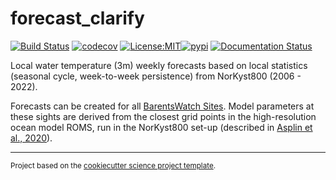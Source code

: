forecast_clarify
==============================

[![Build Status](https://github.com/olewu/forecast_clarify/workflows/Tests/badge.svg)](https://github.com/olewu/forecast_clarify/actions)
[![codecov](https://codecov.io/gh/olewu/forecast_clarify/branch/main/graph/badge.svg)](https://codecov.io/gh/olewu/forecast_clarify)
[![License:MIT](https://img.shields.io/badge/License-MIT-lightgray.svg?style=flt-square)](https://opensource.org/licenses/MIT)[![pypi](https://img.shields.io/pypi/v/forecast_clarify.svg)](https://pypi.org/project/forecast_clarify)
[![Documentation Status](https://readthedocs.org/projects/forecast_clarify/badge/?version=latest)](https://forecast_clarify.readthedocs.io/en/latest/?badge=latest)

Local water temperature (3m) weekly forecasts based on local statistics (seasonal cycle, week-to-week persistence) from NorKyst800 (2006 - 2022).

Forecasts can be created for all [BarentsWatch Sites](https://www.barentswatch.no/). Model parameters at these sights are derived from the closest grid points in the high-resolution ocean model ROMS, run in the NorKyst800 set-up (described in [Asplin et al., 2020](https://link.springer.com/article/10.1007/s10236-020-01378-0)).

--------

<p><small>Project based on the <a target="_blank" href="https://github.com/jbusecke/cookiecutter-science-project">cookiecutter science project template</a>.</small></p>

